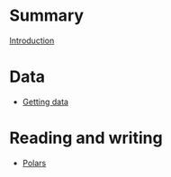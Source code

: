 # Summary

[Introduction](README.md)

# Data

- [Getting data]()

# Reading and writing

- [Polars](./polars.md)
